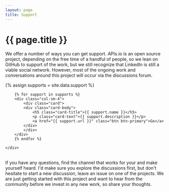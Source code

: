 ```yaml
---
layout: page
title: Support
---
```

# {{ page.title }}
We offer a number of ways you can get support. APIs.io is an open source project, depending on the free time of a handful of people, so we lean on GitHub to support of the work, but we still recognize that LinkedIn is still a viable social network. However, most of the ongoing work and conversations around this project will occur via the discussions forum.

{% assign supports = site.data.support %}
<div class="container">
    <div class="row">

        {% for support in supports %}
        <div class="col-sm-4">
            <div class="card">
            <div class="card-body">
                <h5 class="card-title">{{ support.name }}</h5>
                <p class="card-text">{{ support.description }}</p>
                <a href="{{ support.url }}" class="btn btn-primary">Go</a>
            </div>
            </div>
        </div>    
        {% endfor %}

    </div>
</div>
<br>
If you have any questions, find the channel that works for your and make yourself heard. I'd make sure you explore the discussions first, but don't hesitate to start a new discussion, leave an issue on one of the projects. We are just getting started with this project and want to hear from the community before we invest in any new work, so share your thoughts.